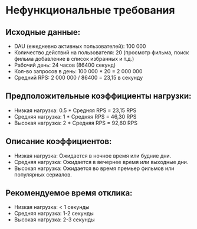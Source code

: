 # Нефункциональные требования

## Исходные данные:

- DAU (ежедневно активных пользователей): 100 000
- Количество действий на пользователя: 20 (просмотр фильма, поиск фильма добавление в список избранных и т.д.)
- Рабочий день: 24 часов (86400 секунд)
- Кол-во запросов в день: 100 000 * 20 = 2 000 000
- Средний RPS: 2 000 000 / 86400 = 23,15 в секунду


## Предположительные коэффициенты нагрузки:

- Низкая нагрузка: 0.5 * Средняя RPS = 23,15 RPS
- Средняя нагрузка: 1 * Средняя RPS = 46,30 RPS
- Высокая нагрузка: 2 * Средняя RPS = 92,60 RPS

## Описание коэффициентов:

- Низкая нагрузка: Ожидается в ночное время или будние дни.
- Средняя нагрузка: Ожидается в вечернее время или выходные дни.
- Высокая нагрузка: Ожидается во время премьер фильмов или популярных сериалов.

## Рекомендуемое время отклика:

- Низкая нагрузка: < 1 секунды
- Средняя нагрузка: 1-2 секунды
- Высокая нагрузка: 2-3 секунды
